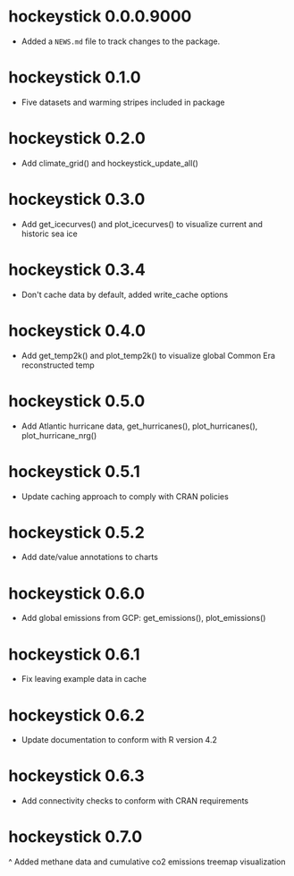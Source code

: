 # hockeystick 0.0.0.9000

* Added a `NEWS.md` file to track changes to the package.

# hockeystick 0.1.0

* Five datasets and warming stripes included in package

# hockeystick 0.2.0

* Add climate_grid() and hockeystick_update_all()

# hockeystick 0.3.0

* Add get_icecurves() and plot_icecurves() to visualize current and historic sea ice

# hockeystick 0.3.4

* Don't cache data by default, added write_cache options

# hockeystick 0.4.0

* Add get_temp2k() and plot_temp2k() to visualize global Common Era reconstructed temp

# hockeystick 0.5.0

* Add Atlantic hurricane data, get_hurricanes(), plot_hurricanes(), plot_hurricane_nrg()

# hockeystick 0.5.1

* Update caching approach to comply with CRAN policies

# hockeystick 0.5.2

* Add date/value annotations to charts

# hockeystick 0.6.0

* Add global emissions from GCP: get_emissions(), plot_emissions()

# hockeystick 0.6.1

* Fix leaving example data in cache

# hockeystick 0.6.2

* Update documentation to conform with R version 4.2

# hockeystick 0.6.3

* Add connectivity checks to conform with CRAN requirements

# hockeystick 0.7.0

^ Added methane data and cumulative co2 emissions treemap visualization 
